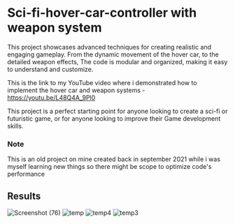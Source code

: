 # Sci-fi-hover-car-controller with weapon system
This project showcases advanced techniques for creating realistic and engaging gameplay. From the dynamic movement of the hover car, to the detailed weapon effects, The code is modular and organized, making it easy to understand and customize.

This is the link to my YouTube video where i demonstrated how to implement the hover car and weapon systems - https://youtu.be/L48Q4A_9Pl0 

This project is a perfect starting point for anyone looking to create a sci-fi or futuristic game, or for anyone looking to improve their Game development skills.

### Note
This is an old project on mine created back in september 2021 while i was myself learning new things so there might be scope to optimize code's performance  
## Results
![Screenshot (76)](https://github.com/Mr-Honey-Game-Dev/Sci-fi-hover-car-controller/assets/61724400/c496c802-1a08-41a3-8c21-95b658d85da0)
![temp](https://github.com/Mr-Honey-Game-Dev/Sci-fi-hover-car-controller/assets/61724400/ef4f1ea5-9219-4428-8d22-d5526be47e59)
![temp4](https://user-images.githubusercontent.com/61724400/212526314-86dcb07c-732b-4cf5-b7ac-e2ae8a3786fb.gif)
![temp3](https://user-images.githubusercontent.com/61724400/212526315-29713df7-e080-4336-8fa1-91b4cd0959f0.gif)

